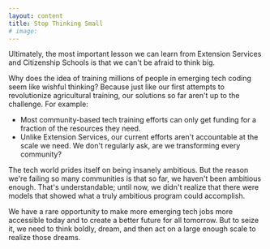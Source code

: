 ```yaml
---
layout: content
title: Stop Thinking Small
# image:
---
```


Ultimately, the most important lesson we can learn from Extension Services and Citizenship Schools is that we can't be afraid to think big.

Why does the idea of training millions of people in emerging tech coding seem like wishful thinking? Because just like our first attempts to revolutionize agricultural training, our solutions so far aren't up to the challenge. For example:

- Most community-based tech training efforts can only get funding for a fraction of the resources they need.
- Unlike Extension Services, our current efforts aren't accountable at the scale we need. We don't regularly ask, are we transforming every community?

The tech world prides itself on being insanely ambitious.  But the reason we're failing so many communities is that so far, we haven't been ambitious enough.  That's understandable; until now, we didn't realize that there were models that showed what a truly ambitious program could accomplish.

We have a rare opportunity to make more emerging tech jobs more accessible today and to create a better future for all tomorrow. But to seize it, we need to think boldly, dream, and then act on a large enough scale to realize those dreams.

